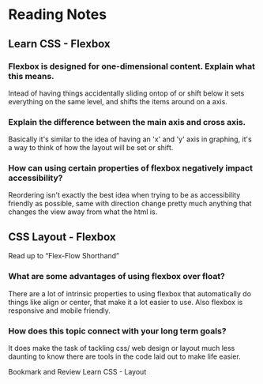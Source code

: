 # Reading Notes

## Learn CSS - Flexbox

### Flexbox is designed for one-dimensional content. Explain what this means.

Intead of having things accidentally sliding ontop of or shift below it sets everything on the same level, and shifts the items around on a axis.

### Explain the difference between the main axis and cross axis.

Basically it's similar to the idea of having an 'x' and 'y' axis in graphing, it's a way to think of how the layout will be set or shift.

### How can using certain properties of flexbox negatively impact accessibility?

Reordering isn't exactly the best idea when trying to be as accessibility friendly as possible, same with direction change pretty much anything that changes the view away from what the html is.

## CSS Layout - Flexbox

Read up to “Flex-Flow Shorthand”

### What are some advantages of using flexbox over float?

There are a lot of intrinsic properties to using flexbox that automatically do things like align or center, that make it a lot easier to use. Also flexbox is responsive and mobile friendly.

### How does this topic connect with your long term goals?

It does make the task of tackling css/ web design or layout much less daunting to know there are tools in the code laid out to make life easier.

Bookmark and Review
Learn CSS - Layout
